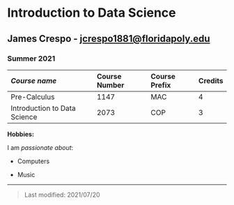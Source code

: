 # Introduction to Data Science

## James Crespo - jcrespo1881@floridapoly.edu

### Summer 2021

|_Course name_                |**Course Number**|**Course Prefix**|Credits|
|:----------------------------|:----------------|:----------------|:------|
|Pre-Calculus                 |1147             |MAC              |4      |
|Introduction to Data Science |2073             |COP              |3      |

**Hobbies:**

I am _passionate about_: 

- Computers

- Music

***

> Last modified: 2021/07/20


